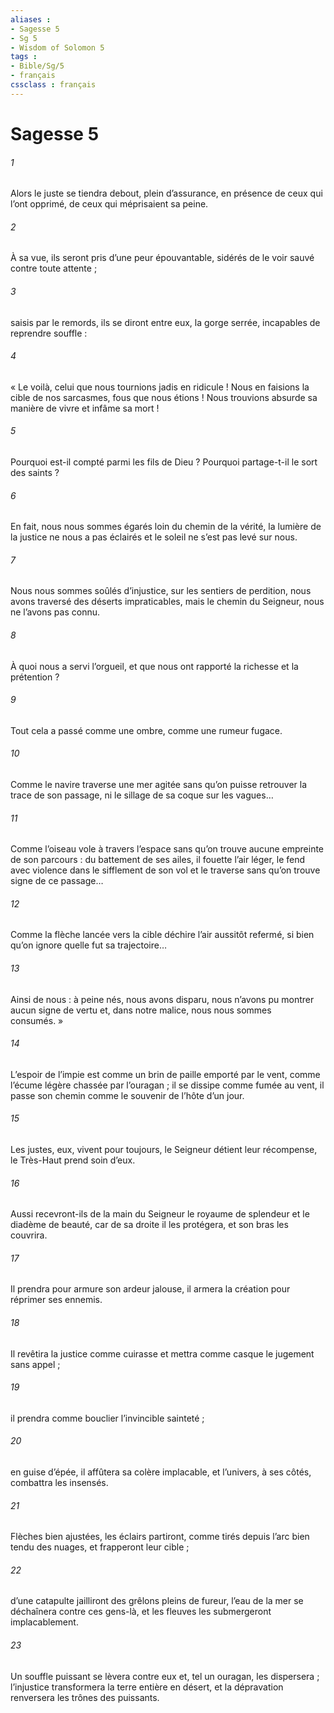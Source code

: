 ```yaml
---
aliases : 
- Sagesse 5
- Sg 5
- Wisdom of Solomon 5
tags : 
- Bible/Sg/5
- français
cssclass : français
---
```


# Sagesse 5

###### 1
Alors le juste se tiendra debout, plein d’assurance,
en présence de ceux qui l’ont opprimé,
de ceux qui méprisaient sa peine.
###### 2
À sa vue, ils seront pris d’une peur épouvantable,
sidérés de le voir sauvé contre toute attente ;
###### 3
saisis par le remords, ils se diront entre eux,
la gorge serrée, incapables de reprendre souffle :
###### 4
« Le voilà, celui que nous tournions jadis en ridicule !
Nous en faisions la cible de nos sarcasmes,
fous que nous étions !
Nous trouvions absurde sa manière de vivre
et infâme sa mort !
###### 5
Pourquoi est-il compté parmi les fils de Dieu ?
Pourquoi partage-t-il le sort des saints ?
###### 6
En fait, nous nous sommes égarés loin du chemin de la vérité,
la lumière de la justice ne nous a pas éclairés
et le soleil ne s’est pas levé sur nous.
###### 7
Nous nous sommes soûlés d’injustice, sur les sentiers de perdition,
nous avons traversé des déserts impraticables,
mais le chemin du Seigneur, nous ne l’avons pas connu.
###### 8
À quoi nous a servi l’orgueil,
et que nous ont rapporté la richesse et la prétention ?
###### 9
Tout cela a passé comme une ombre,
comme une rumeur fugace.
###### 10
Comme le navire traverse une mer agitée
sans qu’on puisse retrouver la trace de son passage,
ni le sillage de sa coque sur les vagues…
###### 11
Comme l’oiseau vole à travers l’espace
sans qu’on trouve aucune empreinte de son parcours :
du battement de ses ailes, il fouette l’air léger,
le fend avec violence dans le sifflement de son vol
et le traverse sans qu’on trouve signe de ce passage…
###### 12
Comme la flèche lancée vers la cible
déchire l’air aussitôt refermé,
si bien qu’on ignore quelle fut sa trajectoire…
###### 13
Ainsi de nous :
à peine nés, nous avons disparu,
nous n’avons pu montrer aucun signe de vertu
et, dans notre malice, nous nous sommes consumés. »
###### 14
L’espoir de l’impie est comme un brin de paille emporté par le vent,
comme l’écume légère chassée par l’ouragan ;
il se dissipe comme fumée au vent,
il passe son chemin
comme le souvenir de l’hôte d’un jour.
###### 15
Les justes, eux, vivent pour toujours,
le Seigneur détient leur récompense,
le Très-Haut prend soin d’eux.
###### 16
Aussi recevront-ils de la main du Seigneur
le royaume de splendeur et le diadème de beauté,
car de sa droite il les protégera,
et son bras les couvrira.
###### 17
Il prendra pour armure son ardeur jalouse,
il armera la création pour réprimer ses ennemis.
###### 18
Il revêtira la justice comme cuirasse
et mettra comme casque le jugement sans appel ;
###### 19
il prendra comme bouclier l’invincible sainteté ;
###### 20
en guise d’épée, il affûtera sa colère implacable,
et l’univers, à ses côtés, combattra les insensés.
###### 21
Flèches bien ajustées, les éclairs partiront,
comme tirés depuis l’arc bien tendu des nuages,
et frapperont leur cible ;
###### 22
d’une catapulte jailliront des grêlons pleins de fureur,
l’eau de la mer se déchaînera contre ces gens-là,
et les fleuves les submergeront implacablement.
###### 23
Un souffle puissant se lèvera contre eux
et, tel un ouragan, les dispersera ;
l’injustice transformera la terre entière en désert,
et la dépravation renversera les trônes des puissants.
